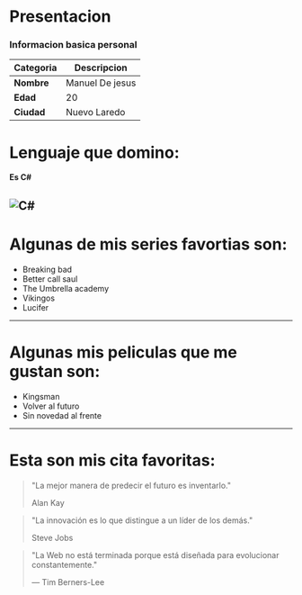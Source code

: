 # Presentacion
### Informacion basica personal

| Categoria  |Descripcion         | 
|------------|--------------------|
| **Nombre** | Manuel De jesus    | 
| **Edad**   |   20               | 
| **Ciudad** |   Nuevo Laredo     | 

# Lenguaje que domino:

**Es C#**

![C#](https://cdn2.fptshop.com.vn/unsafe/640x0/filters:quality(100)/2024_2_16_638436812296210622_c-la-gi-8.jpg)
---


# Algunas de mis series favortias son:
 
- Breaking bad
- Better call saul
- The Umbrella academy
- Vikingos
- Lucifer 

---

# Algunas mis peliculas que me gustan son:

- Kingsman
- Volver al futuro
- Sin novedad al frente 

---

# Esta son mis cita favoritas:

> "La mejor manera de predecir el futuro es inventarlo."
>
>Alan Kay


>"La innovación es lo que distingue a un líder de los demás."
>
>  Steve Jobs


> "La Web no está terminada porque está diseñada para evolucionar constantemente."
> 
> — Tim Berners-Lee
